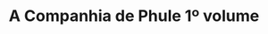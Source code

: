 ---
Numero: 504
title: A Companhia de Phule 1º volume
Autor: Robert Asprin
Co-autor: 
Ano-de-Publicacao: 1999
Titulo-original: "Phules Company"
Tradutor: Alexandra Santos Tavares
Co-tradutor: 
Ano-de-edicao: 1990
alias: Robert-Asprin
Autor2-alias: 
Tradutor1-alias: Alexandra-Santos-Tavares
Tradutor2-alias: 
Titulo-link: 504-A-Companhia-de-Phule-1-volume
Capa: 
pags: 186
Capa-link: 
---